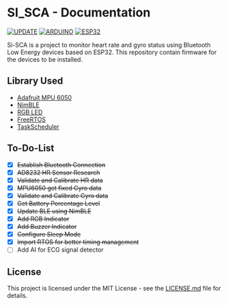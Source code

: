 # SI_SCA - Documentation

[![UPDATE](https://img.shields.io/github/last-commit/aliffathoni/Si-SCA)](https://github.com/aliffathoni/Si-SCA)
[![ARDUINO](https://img.shields.io/badge/ArduinoIDE-blue)](https://www.arduino.cc/en/software/)
[![ESP32](https://img.shields.io/badge/ESP-32-000000.svg?longCache=true&style=flat&colorA=CC101F)](https://www.espressif.com/en/products/socs/esp32)

Si-SCA is a project to monitor heart rate and gyro status using Bluetooth Low Energy devices based on ESP32. This repository contain firmware for the devices to be installed.

## Library Used

 - [Adafruit MPU 6050](https://github.com/adafruit/Adafruit_MPU6050)
 - [NimBLE](https://github.com/h2zero/esp-nimble-cpp)
 - [RGB LED](https://github.com/FastLED/FastLED)
 - [FreeRTOS](https://docs.espressif.com/projects/esp-idf/en/latest/esp32/api-reference/system/freertos.html)
 - [TaskScheduler](https://github.com/arkhipenko/TaskScheduler)

## To-Do-List

- [X] ~~Establish Bluetooth Connection~~
- [X] ~~AD8232 HR Sensor Research~~
- [X] ~~Validate and Calibrate HR data~~
- [X] ~~MPU6050 get fixed Gyro data~~
- [X] ~~Validate and Calibrate Gyro data~~
- [X] ~~Get Battery Percentage Level~~
- [X] ~~Update BLE using NimBLE~~
- [X] ~~Add RGB Indicator~~
- [X] ~~Add Buzzer Indicator~~
- [X] ~~Configure Sleep Mode~~
- [X] ~~Import RTOS for better timing management~~
- [ ] Add AI for ECG signal detector

## License
This project is licensed under the MIT License - see the [LICENSE.md](LICENSE) file for details.
